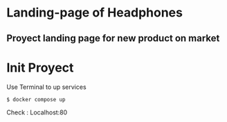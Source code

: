 # Landing-page of Headphones

## Proyect landing page for new product on market

# Init Proyect

Use Terminal to up services

```
$ docker compose up
```

Check : Localhost:80
